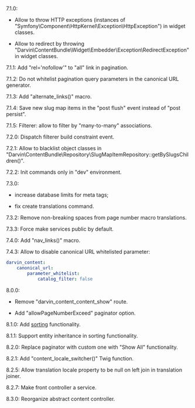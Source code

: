 7.1.0:

- Allow to throw HTTP exceptions (instances of "Symfony\Component\HttpKernel\Exception\HttpException") in widget classes.

- Allow to redirect by throwing "Darvin\ContentBundle\Widget\Embedder\Exception\RedirectException" in widget classes.

7.1.1: Add "rel='nofollow'" to "all" link in pagination.

7.1.2: Do not whitelist pagination query parameters in the canonical URL generator.

7.1.3: Add "alternate_links()" macro.

7.1.4: Save new slug map items in the "post flush" event instead of "post persist".

7.1.5: Filterer: allow to filter by "many-to-many" associations.

7.2.0: Dispatch filterer build constraint event.

7.2.1: Allow to blacklist object classes in "Darvin\ContentBundle\Repository\SlugMapItemRepository::getBySlugsChildren()".

7.2.2: Init commands only in "dev" environment.

7.3.0:

- increase database limits for meta tags;

- fix create translations command.

7.3.2: Remove non-breaking spaces from page number macro translations.

7.3.3: Force make services public by default.

7.4.0: Add "nav_links()" macro.

7.4.3: Allow to disable canonical URL whitelisted parameter:

```yaml
darvin_content:
    canonical_url:
        parameter_whitelist:
            catalog_filter: false
```

8.0.0:
 
- Remove "darvin_content_content_show" route.

- Add "allowPageNumberExceed" paginator option.

8.1.0: Add [sorting](Resources/doc/sorting.md) functionality.

8.1.1: Support entity inheritance in sorting functionality.

8.2.0: Replace paginator with custom one with "Show All" functionality.

8.2.1: Add "content_locale_switcher()" Twig function.

8.2.5: Allow translation locale property to be null on left join in translation joiner.

8.2.7: Make front controller a service.

8.3.0: Reorganize abstract content controller.
